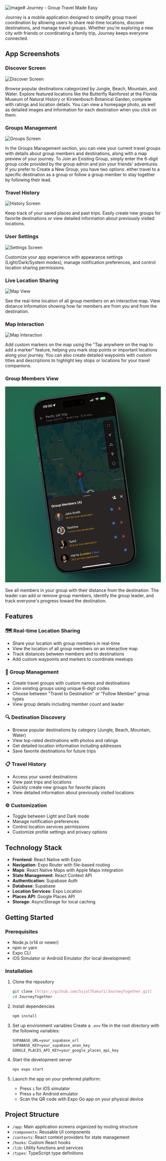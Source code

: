 <img src="https://github.com/SujalThakur1/JourneyTogether/blob/main/main.png?raw=true" alt="image" width="200" height="400"># Journey - Group Travel Made Easy

Journey is a mobile application designed to simplify group travel coordination by allowing users to share real-time locations, discover destinations, and manage travel groups. Whether you're exploring a new city with friends or coordinating a family trip, Journey keeps everyone connected.

## App Screenshots

### Discover Screen

![Discover Screen](https://github.com/SujalThakur1/JourneyTogether/blob/main/homepage.png?raw=true)

Browse popular destinations categorized by Jungle, Beach, Mountain, and Water. Explore featured locations like the Butterfly Rainforest at the Florida Museum of Natural History or Kirstenbosch Botanical Garden, complete with ratings and location details. You can view a homepage photo, as well as detailed images and information for each destination when you click on them.

### Groups Management

![Groups Screen](https://github.com/SujalThakur1/journey/raw/main/screenshots/groups.png)

In the Groups Management section, you can view your current travel groups with details about group members and destinations, along with a map preview of your journey. To Join an Existing Group, simply enter the 6-digit group code provided by the group admin and join your friends' adventures. If you prefer to Create a New Group, you have two options: either travel to a specific destination as a group or follow a group member to stay together by following their lead.

### Travel History

![History Screen](https://github.com/SujalThakur1/journey/raw/main/screenshots/history.png)

Keep track of your saved places and past trips. Easily create new groups for favorite destinations or view detailed information about previously visited locations.

### User Settings

![Settings Screen](https://github.com/SujalThakur1/journey/raw/main/screenshots/settings.png)

Customize your app experience with appearance settings (Light/Dark/System modes), manage notification preferences, and control location sharing permissions.

### Live Location Sharing

![Map View](https://github.com/SujalThakur1/journey/raw/main/screenshots/map_view.png)

See the real-time location of all group members on an interactive map. View distance information showing how far members are from you and from the destination.

### Map Interaction

![Map Interaction](https://github.com/SujalThakur1/journey/raw/main/screenshots/map_interaction.png)

Add custom markers on the map using the "Tap anywhere on the map to add a marker" feature, helping you mark stop points or important locations along your journey. You can also create detailed waypoints with custom titles and descriptions to highlight key stops or locations for your travel companions.

### Group Members View

![Group Members](https://github.com/SujalThakur1/JourneyTogether/blob/main/337shots_so.png?raw=true)

See all members in your group with their distance from the destination. The leader can add or remove group members, identify the group leader, and track everyone's progress toward the destination.

## Features

### 🗺️ Real-time Location Sharing

- Share your location with group members in real-time
- View the location of all group members on an interactive map
- Track distances between members and to destinations
- Add custom waypoints and markers to coordinate meetups

### 👥 Group Management

- Create travel groups with custom names and destinations
- Join existing groups using unique 6-digit codes
- Choose between "Travel to Destination" or "Follow Member" group types
- View group details including member count and leader

### 🔍 Destination Discovery

- Browse popular destinations by category (Jungle, Beach, Mountain, Water)
- View top-rated destinations with photos and ratings
- Get detailed location information including addresses
- Save favorite destinations for future trips

### 📋 Travel History

- Access your saved destinations
- View past trips and locations
- Quickly create new groups for favorite places
- View detailed information about previously visited locations

### ⚙️ Customization

- Toggle between Light and Dark mode
- Manage notification preferences
- Control location services permissions
- Customize profile settings and privacy options

## Technology Stack

- **Frontend**: React Native with Expo
- **Navigation**: Expo Router with file-based routing
- **Maps**: React Native Maps with Apple Maps integration
- **State Management**: React Context API
- **Authentication**: Supabase Auth
- **Database**: Supabase
- **Location Services**: Expo Location
- **Places API**: Google Places API
- **Storage**: AsyncStorage for local caching

## Getting Started

### Prerequisites

- Node.js (v14 or newer)
- npm or yarn
- Expo CLI
- iOS Simulator or Android Emulator (for local development)

### Installation

1. Clone the repository

   ```bash
   git clone [https://github.com/SujalThakur1/JourneyTogether.git]
   cd JourneyTogether
   ```

2. Install dependencies

   ```bash
   npm install
   ```

3. Set up environment variables
   Create a `.env` file in the root directory with the following variables:

   ```
   SUPABASE_URL=your_supabase_url
   SUPABASE_KEY=your_supabase_anon_key
   GOOGLE_PLACES_API_KEY=your_google_places_api_key
   ```

4. Start the development server

   ```bash
   npx expo start
   ```

5. Launch the app on your preferred platform:
   - Press `i` for iOS simulator
   - Press `a` for Android emulator
   - Scan the QR code with Expo Go app on your physical device

## Project Structure

- `/app`: Main application screens organized by routing structure
- `/components`: Reusable UI components
- `/contexts`: React context providers for state management
- `/hooks`: Custom React hooks
- `/lib`: Utility functions and services
- `/types`: TypeScript type definitions
